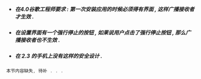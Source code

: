 * ##### 在4.0谷歌工程师要求 : 第一次安装应用的时候必须得有界面 , 这样广播接收者才生效 .
* ##### 在设置界面有一个强行停止的按钮 , 如果说用户点击了强行停止按钮 , 那么广播接收者也不生效 .
* ##### 在 2.3 的手机上没有这样的安全设计 .

```java
本节内容缺失, 待补 . . .
```



